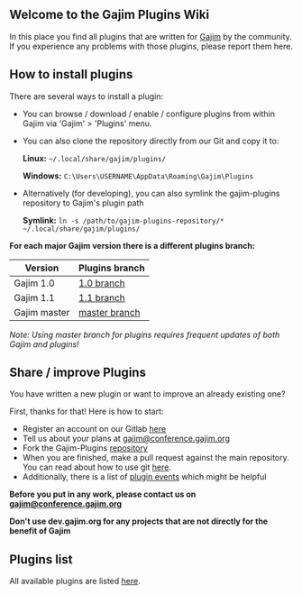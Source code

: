 ## Welcome to the Gajim Plugins Wiki
                
In this place you find all plugins that are written for <a href="https://gajim.org">Gajim</a> by the community. If you experience any problems with those plugins, please report them here.

## How to install plugins

There are several ways to install a plugin:

 - You can browse / download / enable / configure plugins from within Gajim via 'Gajim' > 'Plugins' menu.
 - You can also clone the repository directly from our Git and copy it to:

    **Linux:** `~/.local/share/gajim/plugins/`

    **Windows:** `C:\Users\USERNAME\AppData\Roaming\Gajim\Plugins`

 - Alternatively (for developing), you can also symlink the gajim-plugins repository to Gajim's plugin path
 
    **Symlink:** `ln -s /path/to/gajim-plugins-repository/* ~/.local/share/gajim/plugins/`

**For each major Gajim version there is a different plugins branch:**

| Version | Plugins branch |
| ------- | -------------- |
|Gajim 1.0|[1.0 branch](https://dev.gajim.org/gajim/gajim-plugins/tree/gajim_1.0)|
|Gajim 1.1|[1.1 branch](https://dev.gajim.org/gajim/gajim-plugins/tree/gajim_1.1)|
|Gajim master|[master branch](https://dev.gajim.org/gajim/gajim-plugins/tree/master)|

*Note: Using master branch for plugins requires frequent updates of both Gajim and plugins!*

## Share / improve Plugins

You have written a new plugin or want to improve an already existing one? 

First, thanks for that! Here is how to start:

- Register an account on our Gitlab [here](https://dev.gajim.org/users/sign_in)
- Tell us about your plans at [gajim@conference.gajim.org](xmpp:gajim@conference.gajim.org?join)
- Fork the Gajim-Plugins [repository](https://dev.gajim.org/gajim/gajim-plugins)
- When you are finished, make a pull request against the main repository. You can read about how to use git [here](https://dev.gajim.org/gajim/gajim/wikis/howtogit).
- Additionally, there is a list of [plugin events](https://dev.gajim.org/gajim/gajim/wikis/development/pluginsevents) which might be helpful

**Before you put in any work, please contact us on [gajim@conference.gajim.org](xmpp:gajim@conference.gajim.org?join)**

**Don't use dev.gajim.org for any projects that are not directly for the benefit of Gajim**

## Plugins list

All available plugins are listed [here](https://dev.gajim.org/gajim/gajim-plugins/wikis/home).
